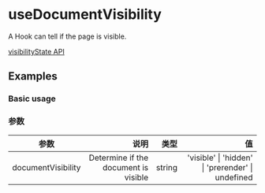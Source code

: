 # useDocumentVisibility

A Hook can tell if the page is visible.

[visibilityState API](https://developer.mozilla.org/docs/Web/API/Document/visibilityState)

## Examples

### Basic usage

<demo src="./demo/demo.vue"
  language="vue"
  title="Basic Usage"
  desc="Listen to document visibility change.">
</demo>

### 参数

| 参数               |                                 说明 |   类型 |                                                值 |
| ------------------ | -----------------------------------: | -----: | ------------------------------------------------: |
| documentVisibility | Determine if the document is visible | string | 'visible' \| 'hidden' \| 'prerender' \| undefined |
